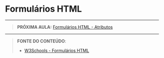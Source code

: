 # Formulários HTML





***

> **PRÓXIMA AULA:** [Formulários HTML - Atributos](../10.2-formularios-atributos)

***


> **FONTE DO CONTEÚDO**:
>
> - [W3Schools - Formulários HTML](https://www.w3schools.com/html/html_forms.asp)